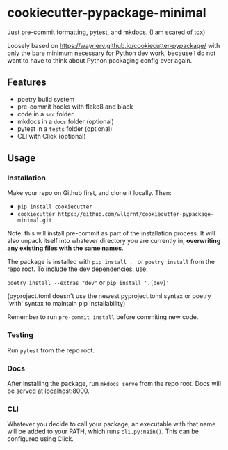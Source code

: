 # cookiecutter-pypackage-minimal
Just pre-commit formatting, pytest, and mkdocs. (I am scared of tox)

Loosely based on https://waynerv.github.io/cookiecutter-pypackage/ with only the bare minimum necessary for Python dev work, because I do not want to have to think about Python packaging config ever again.

## Features
- poetry build system
- pre-commit hooks with flake8 and black
- code in a `src` folder
- mkdocs in a `docs` folder (optional)
- pytest in a `tests` folder (optional)
- CLI with Click (optional) 

## Usage


### Installation
Make your repo on Github first, and clone it locally. Then:
- `pip install cookiecutter`
- `cookiecutter https://github.com/wllgrnt/cookiecutter-pypackage-minimal.git`

Note: this will install pre-commit as part of the installation process. It will also unpack itself into whatever directory you are currently in, **overwriting any existing files with the same names**.


The package is installed with `pip install . ` or `poetry install` from the repo root. To include the dev dependencies, use:

`poetry install --extras "dev"` or `pip install '.[dev]'`

(pyproject.toml doesn't use the newest pyproject.toml syntax or poetry 'with' syntax to maintain pip installability)

Remember to run `pre-commit install` before commiting new code.

### Testing
Run `pytest` from the repo root.

### Docs
After installing the package, run `mkdocs serve` from the repo root. Docs will be served at localhost:8000.

### CLI
Whatever you decide to call your package, an executable with that name will be added to your PATH, which runs `cli.py:main()`. This can be configured using Click.
